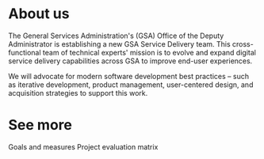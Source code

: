 # About us
The General Services Administration's (GSA) Office of the Deputy Administrator is establishing a new GSA Service Delivery team. This cross-functional team of technical experts' mission is to evolve and expand digital service delivery capabilities across GSA to improve end-user experiences.

We will advocate for modern software development best practices – such as iterative development, product management, user-centered design, and acquisition strategies to support this work.

# See more
Goals and measures
Project evaluation matrix
